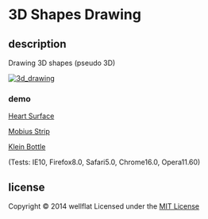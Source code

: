 # 3D Shapes Drawing

## description

Drawing 3D shapes (pseudo 3D)

[![3d_drawing](http://rest-term.com/labs/repos/images/3dshape_drawing.png)](http://rest-term.com/labs/html5/)

### demo
[Heart Surface][Heart]

[Mobius Strip][Mobius]

[Klein Bottle][Klein]

(Tests: IE10, Firefox8.0, Safari5.0, Chrome16.0, Opera11.60)

license
----------
Copyright &copy; 2014 wellflat Licensed under the [MIT License][MIT]

[Heart]: http://rest-term.com/labs/html5/heart.html
[Mobius]: http://rest-term.com/labs/html5/mobius.html
[Klein]: http://rest-term.com/labs/html5/klein.html
[MIT]: http://www.opensource.org/licenses/mit-license.php
[entry]: http://rest-term.com/archives/2986/
